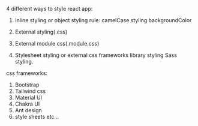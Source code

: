 
4 different ways to style react app:
1. Inline styling or object styling
rule: camelCase styling
backgroundColor

2. External styling(.css)
3. External module css(.module.css)
4. Stylesheet styling or external css frameworks library styling Sass styling.




css frameworks:

1. Bootstrap
2. Tailwind css
3. Material UI
4. Chakra UI
5. Ant design
6. style sheets etc...






